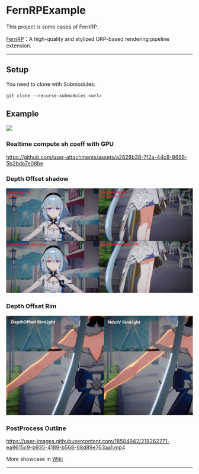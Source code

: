 # FernRPExample

This project is some cases of FernRP.

[FernRP](https://github.com/FernRender/FernRenderCore)：A high-quality and stylized URP-based rendering pipeline extension.
___

## Setup
You need to clone with Submodules:

```
git clone --recurse-submodules <url>
```

## Example

![](DocAssets/MaterialBall.jpg)

### Realtime compute sh coeff with GPU

https://github.com/user-attachments/assets/a2828b38-7f2a-44c8-8666-5b2bda7e08be

### Depth Offset shadow

![](https://github.com/DeJhon-Huang/FernNPR/blob/master/DocAssets/DepthShadow.jpg)

### Depth Offset Rim

![](https://github.com/DeJhon-Huang/FernNPR/blob/master/DocAssets/DepthOffsetRim.jpg)

### PostProcess Outline

https://user-images.githubusercontent.com/18584942/218262271-ea9615c9-b935-4189-b568-68d89e763aa1.mp4

More showcase in [Wiki](https://github.com/DeJhon-Huang/FernNPR/wiki)
___

